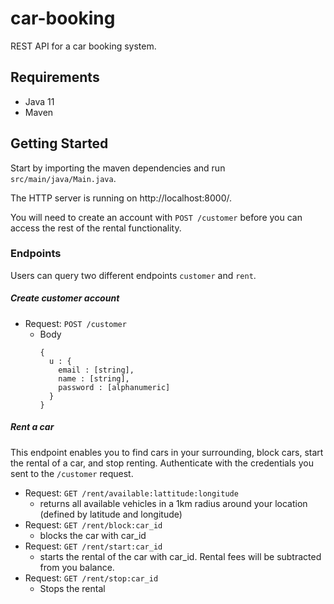 # car-booking

REST API for a car booking system.

## Requirements
* Java 11
* Maven

## Getting Started 
Start by importing the maven dependencies and run `src/main/java/Main.java`. 

The HTTP server is running on http://localhost:8000/.

You will need to create an account with `POST /customer` before you can access the rest of the rental functionality.

### Endpoints
Users can query two different endpoints `customer` and `rent`. 

##### Create customer account
* Request: `POST /customer`
    * Body
        ```
        {
          u : {
            email : [string],
            name : [string],
            password : [alphanumeric]
          }
        }
        ```

##### Rent a car
This endpoint enables you to find cars in your surrounding, block cars, start the rental of a car, and stop renting. Authenticate with the credentials you sent to the `/customer` request.
* Request: `GET /rent/available:lattitude:longitude`
    * returns all available vehicles in a 1km radius around your location (defined by latitude and longitude)
* Request: `GET /rent/block:car_id`
    * blocks the car with car_id
* Request: `GET /rent/start:car_id`
    * starts the rental of the car with car_id. Rental fees will be subtracted from you balance.
* Request: `GET /rent/stop:car_id`
    * Stops the rental

 

